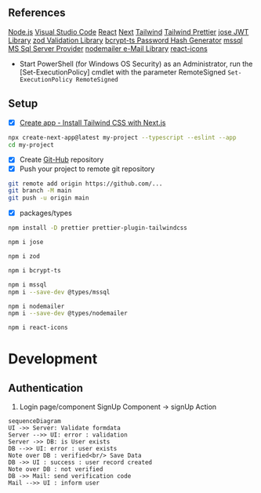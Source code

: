 ## References

[Node.js](https://nodejs.org/)
[Visual Studio Code](https://code.visualstudio.com)
[React](https://react.dev/)
[Next](http://nextjs.org/)
[Tailwind](https://tailwindcss.com/docs/installation/framework-guides/nextjs)
[Tailwind Prettier](https://tailwindcss.com/blog/automatic-class-sorting-with-prettier)
[jose JWT Library](https://www.npmjs.com/package/jose)
[zod Validation Library](https://zod.dev/)
[bcrypt-ts Password Hash Generator](https://www.npmjs.com/package/bcrypt-ts)
[mssql MS Sql Server Provider](https://www.npmjs.com/package/mssql)
[nodemailer e-Mail Library](https://www.npmjs.com/package/nodemailer)
[react-icons](https://react-icons.github.io/react-icons/)

- Start PowerShell (for Windows OS Security) as an Administrator, run the [Set-ExecutionPolicy] cmdlet with the parameter RemoteSigned
  `Set-ExecutionPolicy RemoteSigned`

## Setup

- [x] [Create app - Install Tailwind CSS with Next.js ](https://tailwindcss.com/docs/installation/framework-guides/nextjs)

```bash
npx create-next-app@latest my-project --typescript --eslint --app
cd my-project
```

- [x] Create [Git-Hub](https://github.com/) repository
- [x] Push your project to remote git repository

```bash
git remote add origin https://github.com/...
git branch -M main
git push -u origin main
```

- [x] packages/types

```bash
npm install -D prettier prettier-plugin-tailwindcss

npm i jose

npm i zod

npm i bcrypt-ts

npm i mssql
npm i --save-dev @types/mssql

npm i nodemailer
npm i --save-dev @types/nodemailer

npm i react-icons
```

# Development

## Authentication

1. Login page/component
   SignUp Component -> signUp Action

```mermaid
sequenceDiagram
UI ->> Server: Validate formdata
Server -->> UI: error : validation
Server ->> DB: is User exists
DB -->> UI: error : user exists
Note over DB : verified<br/> Save Data
DB ->> UI : success : user record created
Note over DB : not verified
DB ->> Mail: send verification code
Mail -->> UI : inform user
```
